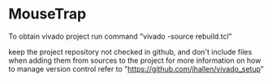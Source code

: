 # MouseTrap
To obtain vivado project run command "vivado -source rebuild.tcl"

keep the project repository not checked in github, and don't include files when adding them from sources to the project
for more information on how to manage version control refer to "https://github.com/jhallen/vivado_setup"
